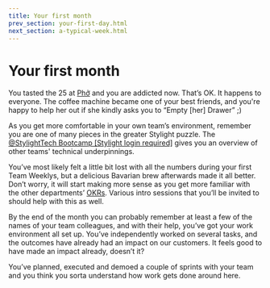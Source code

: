 ```yaml
---
title: Your first month
prev_section: your-first-day.html
next_section: a-typical-week.html
---
```


# Your first month

You tasted the 25 at [Phở](http://www.pho-muenchen.de/) and you are addicted now. That’s OK. It happens to everyone. The coffee machine became one of your best friends, and you're happy to help her out if she kindly asks you to “Empty [her] Drawer” ;)

As you get more comfortable in your own team’s environment, remember you are one of many pieces in the greater Stylight puzzle. The [@StylightTech Bootcamp [Stylight login required]](https://docs.google.com/presentation/d/1Vm8saAQAOwXJJAhMRYG4JDODCIDMoAU1UjIEAQqjUec/) gives you an overview of other teams' technical underpinnings.

You’ve most likely felt a little bit lost with all the numbers during your first Team Weeklys, but a delicious Bavarian brew afterwards made it all better. Don’t worry, it will start making more sense as you get more familiar with the other departments’ [OKRs](goals.html). Various intro sessions that you’ll be invited to should help with this as well.

By the end of the month you can probably remember at least a few of the names of your team colleagues, and with their help, you’ve got your work environment all set up. You’ve independently worked on several tasks, and the outcomes have already had an impact on our customers. It feels good to have made an impact already, doesn’t it?

You’ve planned, executed and demoed a couple of sprints with your team and you think you sorta understand how work gets done around here.
